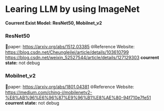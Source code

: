 # Learing LLM by using ImageNet
**Courrent Exist Model: ResNet50, Mobilnet_v2**
### **ResNet50**
📖paper: https://arxiv.org/abs/1512.03385
🌐Reference Website: 
https://blog.csdn.net/Cheungleilei/article/details/103610799
https://blog.csdn.net/weixin_52527544/article/details/127129303
**courrent state:**
  not debug

### Mobilnet_v2
📖paper: https://arxiv.org/abs/1801.04381
🌐Reference Website: https://medium.com/ching-i/mobilenetv2-%E8%AB%96%E6%96%87%E9%96%B1%E8%AE%80-94f710e7fe51
**courrent state:**
  not debug
